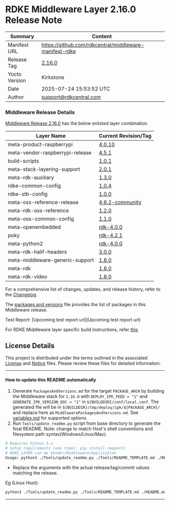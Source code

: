 
# RDKE Middleware Layer 2.16.0 Release Note

| Summary       | Content |
|---------------|---------|
| Manifest URL  | https://github.com/rdkcentral/middleware-manifest-rdke |
| Release Tag   | [2.16.0](https://github.com/rdkcentral/middleware-manifest-rdke/releases/tag/2.16.0) |
| Yocto Version | Kirkstone |
| Date          | 2025-07-24 15:53:52 UTC |
| Author        | support@rdkcentral.com |


### Middleware Release Details
[Middleware Release 2.16.0](https://github.com/rdkcentral/middleware-manifest-rdke/releases/tag/2.16.0) has the below enlisted layer combination.

| Layer Name | Current Revision/Tag |
|------------|-------------------|
| meta-product-raspberrypi | [4.0.10](https://github.com/rdkcentral/meta-product-raspberrypi/tree/4.0.10) |
| meta-vendor-raspberrypi-release | [4.5.1](https://github.com/rdkcentral/meta-vendor-raspberrypi-release/tree/4.5.1) |
| build-scripts | [1.0.1](https://github.com/rdkcentral/build-scripts/tree/1.0.1) |
| meta-stack-layering-support | [2.0.1](https://github.com/rdkcentral/meta-stack-layering-support/tree/2.0.1) |
| meta-rdk-auxiliary | [1.3.0](https://github.com/rdkcentral/meta-rdk-auxiliary/tree/1.3.0) |
| rdke-common-config | [1.0.4](https://github.com/rdkcentral/rdke-common-config/tree/1.0.4) |
| rdke-stb-config | [1.0.0](https://github.com/rdkcentral/rdke-stb-config/tree/1.0.0) |
| meta-oss-reference-release | [4.6.2-community](https://github.com/rdkcentral/meta-oss-reference-release/tree/4.6.2-community) |
| meta-rdk-oss-reference | [1.2.0](https://github.com/rdkcentral/meta-rdk-oss-reference/tree/1.2.0) |
| meta-oss-common-config | [1.1.0](https://github.com/rdkcentral/meta-oss-common-config/tree/1.1.0) |
| meta-openembedded | [rdk-4.0.0](https://github.com/rdkcentral/meta-openembedded/tree/rdk-4.0.0) |
| poky | [rdk-4.2.1](https://github.com/rdkcentral/poky/tree/rdk-4.2.1) |
| meta-python2 | [rdk-4.0.0](https://github.com/rdkcentral/meta-python2/tree/rdk-4.0.0) |
| meta-rdk-halif-headers | [3.0.0](https://github.com/rdkcentral/meta-rdk-halif-headers/tree/3.0.0) |
| meta-middleware-generic-support | [1.8.0](https://github.com/rdkcentral/meta-middleware-generic-support/tree/1.8.0) |
| meta-rdk | [1.8.0](https://github.com/rdkcentral/meta-rdk/tree/1.8.0) |
| meta-rdk-video | [1.8.0](https://github.com/rdkcentral/meta-rdk-video/tree/1.8.0) |

For a comprehensive list of changes, updates, and release history, refer to the [Changelog](CHANGELOG.md).

The [packages and versions](MiddlewarePackagesAndVersions.md) file provides the list of packages in this Middleware release.

Test Report: [Upcoming test report url](Upcoming test report url)

For RDKE Middleware layer specific build instructions, refer [this](https://github.com/rdkcentral/middleware-manifest-rdke/blob/2.16.0/README.md)

## License Details
This project is distributed under the terms outlined in the associated [License](LICENSE) and [Notice](NOTICE) files. Please review these files for detailed information.

---

#### How to update this README automatically

1. Generate `PackagesAndVersions.md` for the target `PACKAGE_ARCH` by building the Middleware stack for `2.16.0` with `DEPLOY_IPK_FEED = "1"` and `GENERATE_IPK_VERSION_DOC = "1"` in `${BUILDDIR}/conf/local.conf`. The generated file will be in `${BUILDDIR}/tmp/deploy/ipk/${PACKAGE_ARCH}/` and replace here as `MiddlewarePackagesAndVersions.md`. See [variables.md](https://github.com/rdkcentral/meta-stack-layering-support/blob/2.0.1/docs/variables.md) for supported options.
2. Run `Tools/update_readme.py` script from base directory to generate the final README. Note: change to match Host's shell conventions and filesystem path syntax(Windows/Linux/Mac).
```sh
# Requires Python 3.x
# Setup requirements (one time): pip install requests
# RDKE_LAYER can be Vendor/Middleware/Application
Usage: python3 ./Tools/update_readme.py ./Tools/README_TEMPLATE.md ./README.md <MANIFEST_REPO_BASE_URL> <MANIFEST_NAME> 2.16.0 Middleware "AUTHOR,email" "TestReportUrl"
```
- Replace the arguments with the actual release/tag/commit values matching the release.

Eg (Linux Host):
```sh
python3 ./Tools/update_readme.py ./Tools/README_TEMPLATE.md ./README.md https://github.com/rdkcentral/vendor-manifest-raspberrypi rdke-raspberrypi.xml 4.5.1 Middleware "ReleaseTeam, email_id" "https://example.com/test-report"
```

---
